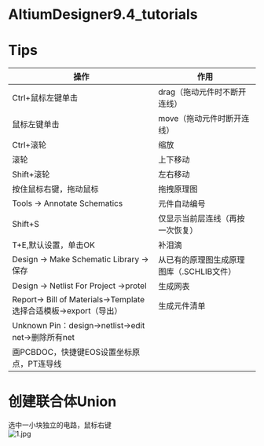 # AltiumDesigner9.4_tutorials  
# Tips  
|操作|作用|
|----|----|
|Ctrl+鼠标左键单击|drag（拖动元件时不断开连线）|
|鼠标左键单击|move（拖动元件时断开连线）|
|Ctrl+滚轮|缩放|
|滚轮|上下移动|
|Shift+滚轮|左右移动|
|按住鼠标右键，拖动鼠标|拖拽原理图|
|Tools -> Annotate Schematics|元件自动编号|
|Shift+S|仅显示当前层连线（再按一次恢复）|
|T+E,默认设置，单击OK|补泪滴|
|Design -> Make Schematic Library ->保存|从已有的原理图生成原理图库（.SCHLIB文件）|
|Design -> Netlist For Project ->protel|生成网表|
|Report-> Bill of Materials->Template选择合适模板->export（导出）|生成元件清单|
|Unknown Pin：design->netlist->edit net->删除所有net|
|画PCBDOC，快捷键EOS设置坐标原点，PT连导线|
# 创建联合体Union  
选中一小块独立的电路，鼠标右键<br>![1.jpg](./images/1.jpg)  
